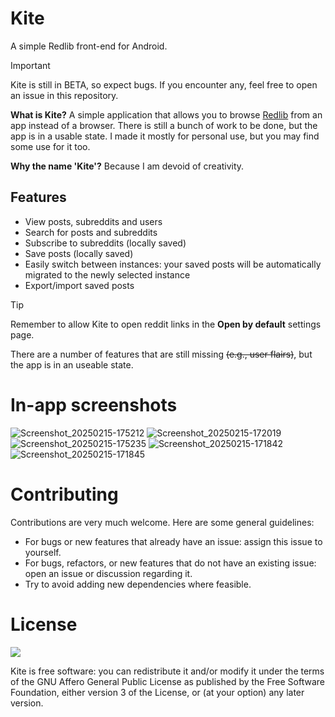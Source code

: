 # Kite
A simple Redlib front-end for Android.

> [!IMPORTANT]
> Kite is still in BETA, so expect bugs. If you encounter any, feel free to open an issue in this repository.

**What is Kite?** A simple application that allows you to browse [Redlib](https://github.com/redlib-org/redlib) from an app instead of a browser. There is still a bunch of work to be done, but the app is in a usable state. I made it mostly for personal use, but you may find some use for it too.

**Why the name 'Kite'?** Because I am devoid of creativity.

## Features
- View posts, subreddits and users
- Search for posts and subreddits
- Subscribe to subreddits (locally saved)
- Save posts (locally saved)
- Easily switch between instances: your saved posts will be automatically migrated to the newly selected instance
- Export/import saved posts

> [!TIP]
> Remember to allow Kite to open reddit links in the **Open by default** settings page.

There are a number of features that are still missing ~~(e.g., user flairs)~~, but the app is in an useable state.

# In-app screenshots
![Screenshot_20250215-175212](https://github.com/user-attachments/assets/6260fdd1-58fe-4ec6-8351-d3698acf5ede)
![Screenshot_20250215-172019](https://github.com/user-attachments/assets/c0b3d400-c87d-4bd0-9e0d-e445377cf09e)
![Screenshot_20250215-175235](https://github.com/user-attachments/assets/046a3995-cecd-4b89-a4e3-34028746ae5c)
![Screenshot_20250215-171842](https://github.com/user-attachments/assets/cb22a691-be9b-4f8e-a160-86bb7266aa6a)
![Screenshot_20250215-171845](https://github.com/user-attachments/assets/46ccc25c-705a-496b-8fd4-4d32208cc184)

# Contributing
Contributions are very much welcome. Here are some general guidelines:

- For bugs or new features that already have an issue: assign this issue to yourself.
- For bugs, refactors, or new features that do not have an existing issue: open an issue or discussion regarding it.
- Try to avoid adding new dependencies where feasible.
  
# License
![](https://www.gnu.org/graphics/agplv3-155x51.png)

Kite is free software: you can redistribute it and/or modify it under the terms of the GNU Affero General Public License as published by the Free Software Foundation, either version 3 of the License, or (at your option) any later version.
